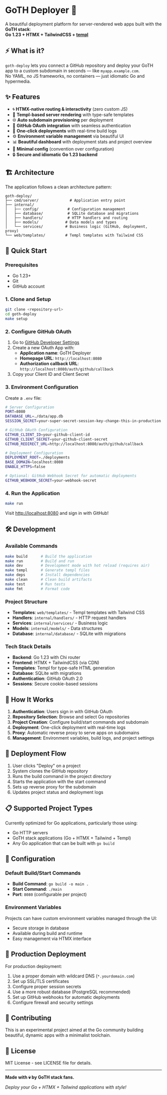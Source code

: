 # GoTH Deployer 🚀

A beautiful deployment platform for server-rendered web apps built with the **GoTH stack**:  
**Go 1.23 + HTMX + TailwindCSS + [templ](https://github.com/a-h/templ)**

## ⚡ What is it?

`goth-deploy` lets you connect a GitHub repository and deploy your GoTH app to a custom subdomain in seconds — like `myapp.example.com`.  
No YAML, no JS frameworks, no containers — just idiomatic Go and hypermedia.

## ✨ Features

- 🌀 **HTMX-native routing & interactivity** (zero custom JS)
- 🎨 **Templ-based server rendering** with type-safe templates
- 🌐 **Auto subdomain provisioning** per deployment
- 🔐 **GitHub OAuth integration** with seamless authentication
- 🚀 **One-click deployments** with real-time build logs
- ⚙️ **Environment variable management** via beautiful UI
- 📊 **Beautiful dashboard** with deployment stats and project overview
- 🧰 **Minimal config** (convention over configuration)
- 🔒 **Secure and idiomatic Go 1.23 backend**

## 🏗️ Architecture

The application follows a clean architecture pattern:

```
goth-deploy/
├── cmd/server/              # Application entry point
├── internal/
│   ├── config/             # Configuration management
│   ├── database/           # SQLite database and migrations
│   ├── handlers/           # HTTP handlers and routing
│   ├── models/            # Data models and types
│   └── services/          # Business logic (GitHub, deployment, proxy)
└── web/templates/         # Templ templates with Tailwind CSS
```

## 🚀 Quick Start

### Prerequisites

- Go 1.23+
- Git
- GitHub account

### 1. Clone and Setup

```bash
git clone <repository-url>
cd goth-deploy
make setup
```

### 2. Configure GitHub OAuth

1. Go to [GitHub Developer Settings](https://github.com/settings/applications/new)
2. Create a new OAuth App with:
   - **Application name**: GoTH Deployer
   - **Homepage URL**: `http://localhost:8080`
   - **Authorization callback URL**: `http://localhost:8080/auth/github/callback`
3. Copy your Client ID and Client Secret

### 3. Environment Configuration

Create a `.env` file:

```bash
# Server Configuration
PORT=8080
DATABASE_URL=./data/app.db
SESSION_SECRET=your-super-secret-session-key-change-this-in-production

# GitHub OAuth Configuration
GITHUB_CLIENT_ID=your-github-client-id
GITHUB_CLIENT_SECRET=your-github-client-secret
GITHUB_REDIRECT_URL=http://localhost:8080/auth/github/callback

# Deployment Configuration
DEPLOYMENT_ROOT=./deployments
BASE_DOMAIN=localhost:8080
ENABLE_HTTPS=false

# Optional: GitHub Webhook Secret for automatic deployments
GITHUB_WEBHOOK_SECRET=your-webhook-secret
```

### 4. Run the Application

```bash
make run
```

Visit [http://localhost:8080](http://localhost:8080) and sign in with GitHub!

## 🛠️ Development

### Available Commands

```bash
make build      # Build the application
make run        # Build and run
make dev        # Development mode with hot reload (requires air)
make templ      # Generate templ files
make deps       # Install dependencies
make clean      # Clean build artifacts
make test       # Run tests
make fmt        # Format code
```

### Project Structure

- **Templates**: `web/templates/` - Templ templates with Tailwind CSS
- **Handlers**: `internal/handlers/` - HTTP request handlers
- **Services**: `internal/services/` - Business logic
- **Models**: `internal/models/` - Data structures
- **Database**: `internal/database/` - SQLite with migrations

### Tech Stack Details

- **Backend**: Go 1.23 with Chi router
- **Frontend**: HTMX + TailwindCSS (via CDN)
- **Templates**: Templ for type-safe HTML generation
- **Database**: SQLite with migrations
- **Authentication**: GitHub OAuth 2.0
- **Sessions**: Secure cookie-based sessions

## 🌟 How It Works

1. **Authentication**: Users sign in with GitHub OAuth
2. **Repository Selection**: Browse and select Go repositories
3. **Project Creation**: Configure build/start commands and subdomain
4. **Deployment**: One-click deployment with real-time logs
5. **Proxy**: Automatic reverse proxy to serve apps on subdomains
6. **Management**: Environment variables, build logs, and project settings

## 🎯 Deployment Flow

1. User clicks "Deploy" on a project
2. System clones the GitHub repository
3. Runs the build command in the project directory
4. Starts the application with the start command
5. Sets up reverse proxy for the subdomain
6. Updates project status and deployment logs

## 📋 Supported Project Types

Currently optimized for Go applications, particularly those using:
- Go HTTP servers
- GoTH stack applications (Go + HTMX + Tailwind + Templ)
- Any Go application that can be built with `go build`

## 🔧 Configuration

### Default Build/Start Commands

- **Build Command**: `go build -o main .`
- **Start Command**: `./main`
- **Port**: `8080` (configurable per project)

### Environment Variables

Projects can have custom environment variables managed through the UI:
- Secure storage in database
- Available during build and runtime
- Easy management via HTMX interface

## 🚀 Production Deployment

For production deployment:

1. Use a proper domain with wildcard DNS (`*.yourdomain.com`)
2. Set up SSL/TLS certificates
3. Configure proper session secrets
4. Use a more robust database (PostgreSQL recommended)
5. Set up GitHub webhooks for automatic deployments
6. Configure firewall and security settings

## 🤝 Contributing

This is an experimental project aimed at the Go community building beautiful, dynamic apps with a minimalist toolchain.

## 📄 License

MIT License - see LICENSE file for details.

---

**Made with 💀 by GoTH stack fans.**

*Deploy your Go + HTMX + Tailwind applications with style!*